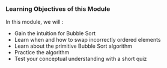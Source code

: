 ### Learning Objectives of this Module

In this module, we will :

  - Gain the intuition for Bubble Sort
  - Learn when and how to swap incorrectly ordered elements
  - Learn about the primitive Bubble Sort algorithm
  - Practice the algorithm
  - Test your conceptual understanding with a short quiz


